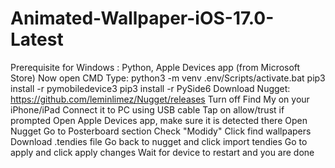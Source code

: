 # Animated-Wallpaper-iOS-17.0-Latest
Prerequisite for Windows : Python, Apple Devices app (from Microsoft Store)
Now open CMD
Type:
python3 -m venv .env/Scripts/activate.bat
pip3 install -r pymobiledevice3
pip3 install -r PySide6
Download Nugget: https://github.com/leminlimez/Nugget/releases
Turn off Find My on your iPhone/iPad
Connect it to PC using USB cable
Tap on allow/trust if prompted
Open Apple Devices app, make sure it is detected there
Open Nugget
Go to Posterboard section
Check "Modidy"
Click find wallpapers
Download .tendies file
Go back to nugget and click import tendies
Go to apply and click apply changes
Wait for device to restart and you are done
